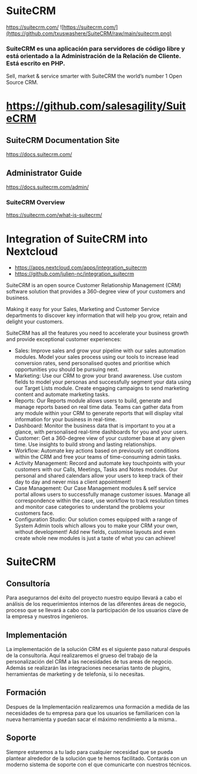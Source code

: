 # SuiteCRM
https://suitecrm.com/ 
![https://suitecrm.com/](https://github.com/txuswashere/SuiteCRM/raw/main/suitecrm.png)
### SuiteCRM es una aplicación para servidores de código libre y está orientado a la Administración de la Relación de Cliente. Está escrito en PHP. 
Sell, market & service smarter with SuiteCRM the world’s number 1 Open Source CRM. 
# https://github.com/salesagility/SuiteCRM

## SuiteCRM Documentation Site
https://docs.suitecrm.com/

## Administrator Guide 
https://docs.suitecrm.com/admin/

### SuiteCRM Overview
https://suitecrm.com/what-is-suitecrm/

# Integration of SuiteCRM into Nextcloud 
* https://apps.nextcloud.com/apps/integration_suitecrm 
* https://github.com/julien-nc/integration_suitecrm 


SuiteCRM is an open source Customer Relationship Management (CRM) software solution that provides a 360-degree view of your customers and business.

Making it easy for your Sales, Marketing and Customer Service departments to discover key information that will help you grow, retain and delight your customers.

SuiteCRM has all the features you need to accelerate your business growth and provide exceptional customer experiences:
* Sales: Improve sales and grow your pipeline with our sales automation modules. Model your sales process using our tools to increase lead conversion rates, send personalised quotes and prioritise which opportunities you should be pursuing next.
* Marketing: Use our CRM to grow your brand awareness. Use custom fields to model your personas and successfully segment your data using our Target Lists module. Create engaging campaigns to send marketing content and automate marketing tasks.
* Reports: Our Reports module allows users to build, generate and manage reports based on real time data. Teams can gather data from any module within your CRM to generate reports that will display vital information for your business in real-time.
* Dashboard: Monitor the business data that is important to you at a glance, with personalised real-time dashboards for you and your users.
* Customer: Get a 360-degree view of your customer base at any given time. Use insights to build strong and lasting relationships.
* Workflow: Automate key actions based on previously set conditions within the CRM and free your teams of time-consuming admin tasks.
* Activity Management: Record and automate key touchpoints with your customers with our Calls, Meetings, Tasks and Notes modules. Our personal and shared calendars allow your users to keep track of their day to day and never miss a client appointment!
* Case Management: Our Case Management modules & self service portal allows users to successfully manage customer issues. Manage all correspondence within the case, use workflow to track resolution times and monitor case categories to understand the problems your customers face.
* Configuration Studio: Our solution comes equipped with a range of System Admin tools which allows you to make your CRM your own, without development! Add new fields, customise layouts and even create whole new modules is just a taste of what you can achieve!




# SuiteCRM

## Consultoría
Para asegurarnos del éxito del proyecto nuestro equipo llevará a cabo el análisis de los requerimientos internos de las diferentes áreas de negocio, proceso que se llevará a cabo con la participación de los usuarios clave de la empresa y nuestros ingenieros.
 
## Implementación
La implementación de la solución CRM es el siguiente paso natural después de la consultoría. Aquí realizaremos el grueso del trabajo de la personalización del CRM a las necesidades de tus areas de negocio. Además se realizarán las integraciones necesarias tanto de plugins, herramientas de marketing y de telefonía, si lo necesitas.

## Formación
Despues de la Implementación realizaremos una formación a medida de las necesidades de tu empresa para que los usuarios se familiaricen con la nueva herramienta y puedan sacar el máximo rendimiento a la misma..

## Soporte
Siempre estaremos a tu lado para cualquier necesidad que se pueda plantear alrededor de la solución que te hemos facilitado. Contarás con un moderno sistema de soporte con el que comunicarte con nuestros técnicos.







